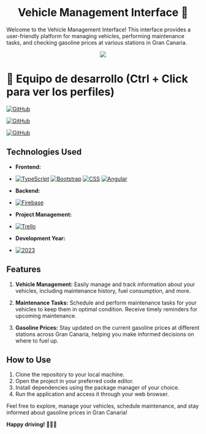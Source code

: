 <h1 align="center">Vehicle Management Interface 🚗</h1>

Welcome to the Vehicle Management Interface! This interface provides a user-friendly platform for managing vehicles, performing maintenance tasks, and checking gasoline prices at various stations in Gran Canaria.

<p align="center">
  <img src="https://camo.githubusercontent.com/5c8b7abcb6ef91e418b0f4b8c3eedf84d89daf383cbdd389acae2c9de0b0898f/68747470733a2f2f692e696d6775722e636f6d2f396b547975534a2e706e67">
</p>




# 👥 Equipo de desarrollo (Ctrl + Click para ver los perfiles)

[![GitHub](https://img.shields.io/badge/GitHub-O%20love%20-purple?style=flat-square&logo=github)](https://github.com/o-love)

[![GitHub](https://img.shields.io/badge/GitHub-Alejandro%20David%20Arzola%20Saavedra-blue?style=flat-square&logo=github)](https://github.com/AlejandroDavidArzolaSaavedra)

[![GitHub](https://img.shields.io/badge/GitHub-Cesar%20Jose%20Delgado%20Suarez-orange?style=flat-square&logo=github)](https://github.com/CesarJoseDelgadoSuarez)


## Technologies Used

- **Frontend:**

- [![TypeScript](https://img.shields.io/badge/TypeScript-%23007ACC?style=for-the-badge&logo=typescript&logoColor=white)](Link_A_Tu_Pagina_De_TypeScript)
[![Bootstrap](https://img.shields.io/badge/Bootstrap-%23563D7C?style=for-the-badge&logo=bootstrap&logoColor=white)](Link_A_Tu_Pagina_De_Bootstrap)
[![CSS](https://img.shields.io/badge/CSS-%231572B6?style=for-the-badge&logo=css3&logoColor=white)](Link_A_Tu_Pagina_De_CSS)
[![Angular](https://img.shields.io/badge/Angular-%23DD0031?style=for-the-badge&logo=angular&logoColor=white)](Link_A_Tu_Pagina_De_Angular)

- **Backend:**

- [![Firebase](https://img.shields.io/badge/Firebase-%23FFCA28?style=for-the-badge&logo=firebase&logoColor=black)](Link_A_Tu_Pagina_De_Firebase)

- **Project Management:**

- [![Trello](https://img.shields.io/badge/Trello-%231E90FF?style=for-the-badge&logo=trello&logoColor=white)](Link_A_Tu_Pagina_De_Trello)


- **Development Year:**
- [![2023](https://img.shields.io/badge/2023-%23007ACC?style=for-the-badge&logoColor=white)](Link_A_Tu_Pagina_De_2023)


## Features

1. **Vehicle Management:** Easily manage and track information about your vehicles, including maintenance history, fuel consumption, and more.

2. **Maintenance Tasks:** Schedule and perform maintenance tasks for your vehicles to keep them in optimal condition. Receive timely reminders for upcoming maintenance.

3. **Gasoline Prices:** Stay updated on the current gasoline prices at different stations across Gran Canaria, helping you make informed decisions on where to fuel up.

## How to Use

1. Clone the repository to your local machine.
2. Open the project in your preferred code editor.
3. Install dependencies using the package manager of your choice.
4. Run the application and access it through your web browser.

Feel free to explore, manage your vehicles, schedule maintenance, and stay informed about gasoline prices in Gran Canaria!

**Happy driving! 🚗🔧⛽**
